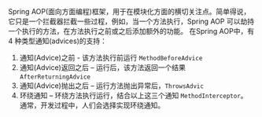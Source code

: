 Spring AOP(面向方面编程)框架，用于在模块化方面的横切关注点。简单得说，它只是一个拦截器拦截一些过程，例如，当一个方法执行，Spring AOP 可以劫持一个执行的方法，在方法执行之前或之后添加额外的功能。
在Spring AOP中，有 4 种类型通知(advices)的支持：
1. 通知(Advice)之前 - 该方法执行前运行 `MethodBeforeAdvice`
2. 通知(Advice)返回之后 – 运行后，该方法返回一个结果 `AfterReturningAdvice`
3. 通知(Advice)抛出之后 – 运行方法抛出异常后，`ThrowsAdvic`
4. 环绕通知 – 环绕方法执行运行，结合以上这三个通知 `MethodInterceptor`。  
通常，开发过程中，人们会选择实现环绕通知。
